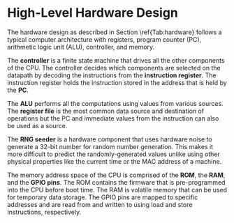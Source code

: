 # High-Level Hardware Design

The hardware design as described in Section \ref{Tab:hardware} follows a typical
computer architecture with registers, program counter (PC), arithmetic logic
unit (ALU), controller, and memory.

The **controller** is a finite state machine that drives all the other
components of the CPU. The controller decides which components are selected on
the datapath by decoding the instructions from the **instruction register**. The
instruction register holds the instruction stored in the address that is held by
the **PC**.

The **ALU** performs all the computations using values from various sources. The
**register file** is the most common data source and destination of operations
but the PC and immediate values from the instruction can also be used as a
source.

The **RNG seeder** is a hardware component that uses hardware noise to generate
a 32-bit number for random number generation. This makes it more difficult to
predict the randomly-generated values unlike using other physical properties
like the current time or the MAC address of a machine.

The memory address space of the CPU is comprised of the **ROM**, the **RAM**,
and the **GPIO pins**. The ROM contains the firmware that is pre-programmed into
the CPU before boot time. The RAM is volatile memory that can be used for
temporary data storage. The GPIO pins are mapped to specific addresses and are
read from and written to using load and store instructions, respectively.
